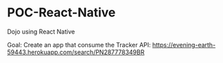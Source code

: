 # POC-React-Native

Dojo using React Native

Goal: Create an app that consume the Tracker API: https://evening-earth-59443.herokuapp.com/search/PN287778349BR 
